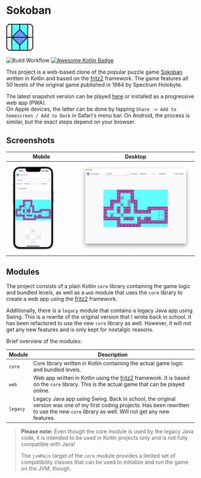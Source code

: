 # Sokoban

<img src="./assets/Logo.svg" width="72">

![Build Workflow](https://github.com/haukesomm/Sokoban/actions/workflows/build-and-deploy.yml/badge.svg)
[![Awesome Kotlin Badge](https://kotlin.link/awesome-kotlin.svg)](https://github.com/KotlinBy/awesome-kotlin)

This project is a web-based clone of the popular puzzle game [Sokoban](https://de.wikipedia.org/wiki/Sokoban) written
in Kotlin and based on the [fritz2](https://fritz2.dev) framework. The game features all 50 levels of the original
game published in 1984 by Spectrum Holobyte.

The latest snapshot version can be played [here](https://sokoban.haukesomm.de) or installed as a progressive web app (PWA).  
On Apple devices, the latter can be done by tapping `Share -> Add to homescreen / Add to Dock` in Safari's menu bar.
On Android, the process is similar, but the exact steps depend on your browser.

## Screenshots

| Mobile                                                  | Desktop                                                   |
|---------------------------------------------------------|-----------------------------------------------------------|
| <img src="./assets/screenshot-mobile.png" width="75%"/> | <img src="./assets/screenshot-desktop.png"/> |

## Modules

The project consists of a plain Kotlin `core` library containing the game logic and bundled levels, as well as a
`web` module that uses the `core` library to create a web app using the [fritz2](https://fritz2.dev) framework.

Additionally, there is a `legacy` module that contains a legacy Java app using Swing. This is a rewrite of the original
version that I wrote back in school. It has been refactored to use the new `core` library as well. However, it will
not get any new features and is only kept for nostalgic reasons.

Brief overview of the modules:

| Module   | Description                                                                                                                                                                                     |
|----------|-------------------------------------------------------------------------------------------------------------------------------------------------------------------------------------------------|
| `core`   | Core library written in Kotlin containing the actual game logic and bundled levels.                                                                                                             |
| `web`    | Web app written in Kotlin using the [fritz2](https://fritz2.dev) framework. It is based on the `core` library. This is the actual game that can be played online.                               |
| `legacy` | Legacy Java app using Swing. Back in school, the original version was one of my first coding projects. Has been rewritten to use the new `core` library as well. Will not get any new features. |

> **Please note:** Even though the core module is used by the legacy Java code, it is intended to be used in Kotlin
> projects only and is not fully compatible with Java!
> 
> The `jvmMain` target of the `core` module provides a limited set of compatibility classes that can be used to 
> initialize and run the game on the JVM, though.